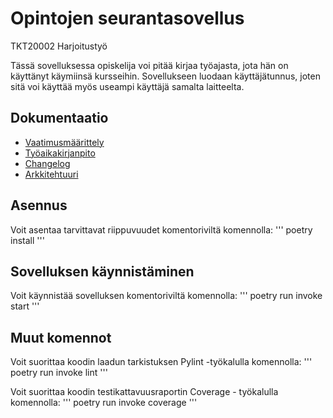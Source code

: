 # Opintojen seurantasovellus
TKT20002 Harjoitustyö

Tässä sovelluksessa opiskelija voi pitää kirjaa työajasta, jota hän on käyttänyt käymiinsä kursseihin. Sovellukseen luodaan käyttäjätunnus, joten sitä voi käyttää myös useampi käyttäjä samalta laitteelta.

## Dokumentaatio
- [Vaatimusmäärittely](https://github.com/hhuuskon/ohte-harjoitustyo/blob/master/SeuraaOpintojasi/dokumentaatio/vaatimusmaarittely.md)
- [Työaikakirjanpito](https://github.com/hhuuskon/ohte-harjoitustyo/blob/master/SeuraaOpintojasi/dokumentaatio/tyoaikakirjanpito.md)
- [Changelog](https://github.com/hhuuskon/ohte-harjoitustyo/blob/master/SeuraaOpintojasi/dokumentaatio/changelog.md)
- [Arkkitehtuuri](https://github.com/hhuuskon/ohte-harjoitustyo/blob/master/SeuraaOpintojasi/dokumentaatio/arkkitehtuuri.md)

## Asennus
Voit asentaa tarvittavat riippuvuudet komentoriviltä komennolla:
''' poetry install '''

## Sovelluksen käynnistäminen
Voit käynnistää sovelluksen komentoriviltä komennolla:
''' poetry run invoke start '''

## Muut komennot
Voit suorittaa koodin laadun tarkistuksen Pylint -työkalulla komennolla:
''' poetry run invoke lint '''

Voit suorittaa koodin testikattavuusraportin Coverage - työkalulla komennolla:
''' 
poetry run invoke coverage
'''
